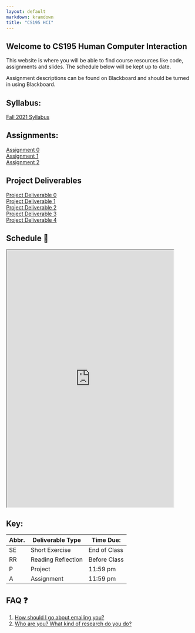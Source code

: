 ```yaml
---
layout: default
markdown: kramdown
title: "CS195 HCI"
---
```


## Welcome to CS195 Human Computer Interaction

This website is where you will be able to find course resources like code, assignments and slides. The schedule below will be kept up to date.

Assignment descriptions can be found on Blackboard and should be turned in using Blackboard.

## Syllabus:

[Fall 2021 Syllabus](/syllabus/)

## Assignments:
[Assignment 0](/A0/) <br>
[Assignment 1](/A1/) <br>
[Assignment 2](/A2)

## Project Deliverables
[Project Deliverable 0](/P0/) <br>
[Project Deliverable 1](/P1/) <br>
[Project Deliverable 2](/P2/)<br>
[Project Deliverable 3](/P3/)<br>
[Project Deliverable 4](/P4/)

## Schedule 📆 

<iframe width='90%' height='700' src="https://docs.google.com/spreadsheets/d/e/2PACX-1vR1jv1Cvq23kUSv1nYLVjKMspRdJR2JbOmveobQd1j5jKzjs32-mykJeOpEtoMsVFA60Z-syJzMuhuq/pubhtml?gid=626707304&amp;single=true&amp;widget=true&amp;headers=false"></iframe>
<br>

## Key:

| Abbr. | Deliverable Type   | Time Due:    |
|-------|--------------------|--------------|
| SE    | Short Exercise     | End of Class |
| RR    | Reading Reflection | Before Class |
| P     | Project            | 11:59 pm     |
| A     | Assignment         | 11:59 pm     |


## FAQ ❓
1. [How should I go about emailing you?](/email_tips/)
2. [Who are you? What kind of research do you do?](https://merriekay.com)
